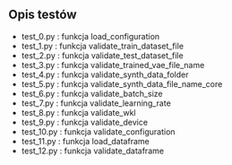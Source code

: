 ## Opis testów

- test_0.py  : funkcja load_configuration
- test_1.py  : funkcja validate_train_dataset_file
- test_2.py  : funkcja validate_test_dataset_file
- test_3.py  : funkcja validate_trained_vae_file_name
- test_4.py  : funkcja validate_synth_data_folder
- test_5.py  : funkcja validate_synth_data_file_name_core
- test_6.py  : funkcja validate_batch_size
- test_7.py  : funkcja validate_learning_rate
- test_8.py  : funkcja validate_wkl
- test_9.py  : funkcja validate_device
- test_10.py : funkcja validate_configuration
- test_11.py : funkcja load_dataframe
- test_12.py : funkcja validate_dataframe
